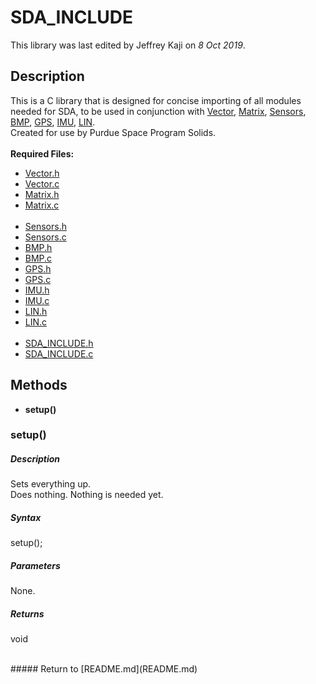 # SDA_INCLUDE
This library was last edited by Jeffrey Kaji on *8 Oct 2019*. <br/>

## Description
This is a C library that is designed for concise importing of all modules needed for SDA, 
to be used in conjunction with 
[Vector](Vector.md),
[Matrix](Matrix.md),
[Sensors](Sensors.md),
[BMP](BMP.md),
[GPS](GPS.md),
[IMU](IMU.md),
[LIN](LIN.md). <br/>
Created for use by Purdue Space Program Solids. <br/><br/>
__Required Files:__
* [Vector.h](../src/Vector.h)
* [Vector.c](../src/Vector.c)
* [Matrix.h](../src/Matrix.h)
* [Matrix.c](../src/Matrix.c) <br/><br/>
* [Sensors.h](../src/Sensors.h)
* [Sensors.c](../src/Sensors.c)
* [BMP.h](../src/BMP.h)
* [BMP.c](../src/BMP.c)
* [GPS.h](../src/GPS.h)
* [GPS.c](../src/GPS.c)
* [IMU.h](../src/IMU.h)
* [IMU.c](../src/IMU.c)
* [LIN.h](../src/LIN.h)
* [LIN.c](../src/LIN.c) <br/><br/>
* [SDA_INCLUDE.h](../src/SDA_INCLUDE.h)
* [SDA_INCLUDE.c](../src/SDA_INCLUDE.c)

## Methods
* **setup()**

### setup()
##### Description
Sets everything up. <br/>
Does nothing. Nothing is needed yet.
##### Syntax
setup();
##### Parameters
None.
##### Returns
void

<br/>
##### Return to [README.md](README.md)